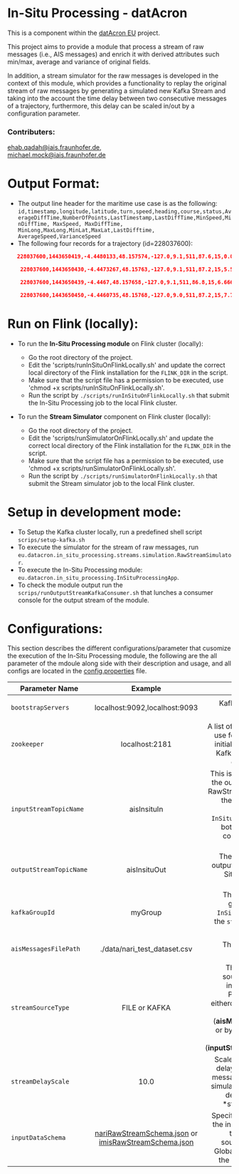 # In-Situ Processing - datAcron

This is a component within the [datAcron EU](http://www.datacron-project.eu/) project.

This project aims to provide a module that process a stream of raw messages
(i.e., AIS messages) and enrich it with derived attributes such min/max, average and variance of original fields.

In addition, a stream simulator for the raw messages is developed in the context of this module, which provides a functionality to replay the original stream of raw messages by generating a simulated new Kafka Stream and taking into the account the time delay between two consecutive messages of a trajectory, furthermore, this delay can be scaled in/out by a configuration parameter.

### Contributers:
 ehab.qadah@iais.fraunhofer.de,<br/>
 michael.mock@iais.fraunhofer.de 

# Output Format:
 * The output line header for the maritime use case is as the following:
 `id,timestamp,longitude,latitude,turn,speed,heading,course,status,AverageDiffTime,NumberOfPoints,LastTimestamp,LastDiffTime,MinSpeed,MinDiffTime, MaxSpeed, MaxDiffTime, MinLong,MaxLong,MinLat,MaxLat,LastDifftime, AverageSpeed,VarianceSpeed `
  * The following four records for a trajectory (id=228037600​):
```json
   228037600,1443650419,-4.4480133,48.157574,-127.0,9.1,511,87.6,15,0.0,1,1443650419,0,9.1,92  23372036854775807,9.1,0,-4.4480133,-4.4480133,48.157574,48.157574,0,9.1,0.0

    228037600,1443650430,-4.4473267,48.15763,-127.0,9.1,511,87.2,15,5.5,2,1443650430,11,9.1,11 ,9.1,11,-4.4480133,-4.4473267,48.157574,48.15763,11,9.1,0.0

    228037600,1443650439,-4.4467,48.157658,-127.0,9.1,511,86.8,15,6.666666666666667,3,14436504 39,9,9.1,9,9.1,11,-4.4480133,-4.4467,48.157574,48.157658,9,9.1,0.0

    228037600,1443650450,-4.4460735,48.15768,-127.0,9.0,511,87.2,15,7.75,4,1443650450,11,9.0,9  ,9.1,11,-4.4480133,-4.4460735,48.157574,48.15768,11,9.075,0.0018749999999841
```
# Run on Flink (locally):
 * To run the **In-Situ Processing module** on Flink cluster (locally):
    * Go the root directory of the project.
    * Edit the 'scripts/runInSituOnFlinkLocally.sh' and update the correct local directory of the Flink installation for the `FLINK_DIR`  in the script.
    * Make sure that the script file has a permission to be executed, use 'chmod +x scripts/runInSituOnFlinkLocally.sh'.
    * Run the script by `./scripts/runInSituOnFlinkLocally.sh` that submit the In-Situ Processing job to the local Flink cluster.

 * To run the **Stream Simulator** component on Flink cluster (locally):
      * Go the root directory of the project.
      * Edit the 'scripts/runSimulatorOnFlinkLocally.sh' and update the correct local directory of the Flink installation for the `FLINK_DIR`  in the script.
      * Make sure that the script file has a permission to be executed, use 'chmod +x scripts/runSimulatorOnFlinkLocally.sh'.
      * Run the script by `./scripts/runSimulatorOnFlinkLocally.sh` that submit the Stream simulator job to the local Flink cluster.    

# Setup in development mode:
* To Setup the Kafka cluster locally, run a predefined shell script `scrips/setup-kafka.sh`
* To execute the simulator for the stream of raw messages, run `eu.datacron.in_situ_processing.streams.simulation.RawStreamSimulator`.
*  To execute the In-Situ Processing module:  `eu.datacron.in_situ_processing.InSituProcessingApp`.
* To check the module output run the `scrips/runOutputStreamKafkaConsumer.sh` that lunches a consumer console for the output stream of the module.


# Configurations:

This section describes the different configurations/parameter that cusomize the execution of the In-Situ Processing module, the following are the all parameter of the mdoule along side with their description and usage, and all configs are located in the [config.properties](/src/main/resources/config.properties) file.

| Parameter  Name        | Example           | Description  | Used In  |
| ------------- |:-------------:| -----:|------------|
| `bootstrapServers`| localhost:9092,localhost:9093| Kafka zookeeper host string| `InSituProcessingApp` & `RawStreamSimulator`|
| `zookeeper`  | localhost:2181|A list of host/port pairs to use for establishing the initial connection to the Kafka cluster, for more details check [here](https://kafka.apache.org/documentation/#brokerconfigs) |`InSituProcessingApp` & `RawStreamSimulator`|
| `inputStreamTopicName` | aisInsituIn|This is the topic name of the output stream of the RawStreamSimulator and the topic name of the input stream of `InSituProcessingApp`, so both components are connected through a Kafka stream |`InSituProcessingApp` & `RawStreamSimulator`|
| `outputStreamTopicName` | aisInsituOut|The topic name of the output stream of the In-Situ Processing (i.e., **enriched stream**)|`InSituProcessingApp` |
| `kafkaGroupId` | myGroup|The Kafka consumer group name for the `InSituProcessingApp` if the `streamSourceType` is set as `KAFKA` |`InSituProcessingApp`|
| `aisMessagesFilePath` | ./data/nari_test_dataset.csv|The path of the input dataset file|`InSituProcessingApp` & `RawStreamSimulator`|
| `streamSourceType` | FILE or KAFKA |This to select which source to be used as input for the In-Situ Processing module eitherdirectly by reading an input file (**aisMessagesFilePath**) <br/>or by ingesting a Kafka stream (**inputStreamTopicName**)|`InSituProcessingApp` |
| `streamDelayScale` | 10.0|Scale factor of the time delay between the raw messages in the Stream simulator (i.e., simulated delay = actual delay *streamDelayScale )| `RawStreamSimulator`|
| `inputDataSchema` | [nariRawStreamSchema.json](/src/main/resources/nariRawStreamSchema.json) or [imisRawStreamSchema.json](/src/main/resources/imisRawStreamSchema.json)| Specifies the schema of the input raw messages to support multiple sources such as IMIS Global and NARI files in the maritime use case|`InSituProcessingApp` & `RawStreamSimulator`|
